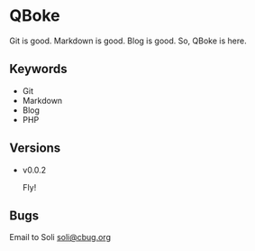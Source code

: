 <!--
date   : 2013-05-23 22:27:15
title  : About QBoke
lname  : about
author : Soli
format : markdownex
type   : page
tags   : [QBoke, About, Git, Markdown, Blog]
excerpt: |
    Git is good. Markdown is good. Blog is good. So, QBoke is here.
-->
QBoke
=====

Git is good. Markdown is good. Blog is good. So, QBoke is here.

Keywords
--------

* Git
* Markdown
* Blog
* PHP

Versions
--------

* v0.0.2

  Fly!

Bugs
----

Email to Soli <soli@cbug.org>
